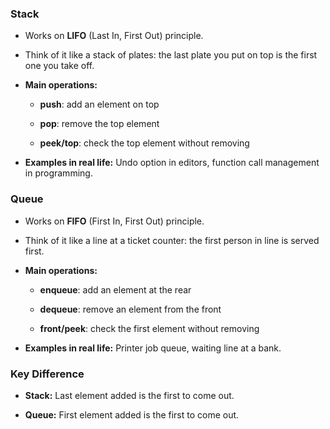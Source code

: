 ### **Stack**

*   Works on **LIFO** (Last In, First Out) principle.
    
*   Think of it like a stack of plates: the last plate you put on top is the first one you take off.
    
*   **Main operations:**
    
    *   **push**: add an element on top
        
    *   **pop**: remove the top element
        
    *   **peek/top**: check the top element without removing
        
*   **Examples in real life:** Undo option in editors, function call management in programming.
    

### **Queue**

*   Works on **FIFO** (First In, First Out) principle.
    
*   Think of it like a line at a ticket counter: the first person in line is served first.
    
*   **Main operations:**
    
    *   **enqueue**: add an element at the rear
        
    *   **dequeue**: remove an element from the front
        
    *   **front/peek**: check the first element without removing
        
*   **Examples in real life:** Printer job queue, waiting line at a bank.
    

### **Key Difference**

*   **Stack:** Last element added is the first to come out.
    
*   **Queue:** First element added is the first to come out.